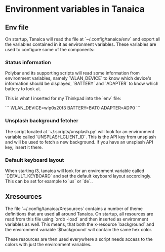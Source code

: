 # Environment variables in Tanaica
## Env file

On startup, Tanaica will read the file at ´~/.config/tanaica/env´ and export all the variables contained in it as environment variables. These variables are used to configure some of the components:

### Status information
Polybar and its supporting scripts will read some information from environment variables, namely ´WLAN_DEVICE´ to know which device's information should be displayed, ´BATTERY´ and ´ADAPTER´ to know which battery to look at.

This is what I inserted for my Thinkpad into the ´env´ file:

´´´
WLAN_DEVICE=wlp0s20f3
BATTERY=BAT0
ADAPTER=ADP0
´´´

### Unsplash background fetcher
The script located at ´~/.scripts/unsplash.py´ will look for an environment variable called ´UNSPLASH_CLIENT_ID´. This is the API key from unsplash and will be used to fetch a new background. If you have an unsplash API key, insert it there.

### Default keyboard layout
When starting i3, tanaica will look for an environment variable called ´DEFAULT_KEYBOARD´ and set the default keyboard layout accordingly. This can be set for example to ´us´ or ´de´..

## Xresources
The file ´~/.config/tanaica/Xresources´ contains a number of theme definitions that are used all around Tanaica. On startup, all resources are read from this file using ´xrdb -load´ and then inserted as environment variables as well. This means, that both the x-resource ´background´ and the environment variable ´$background´ will contain the same hex color.

These resources are then used everywhere a script needs access to the colors with just the environment variables.
